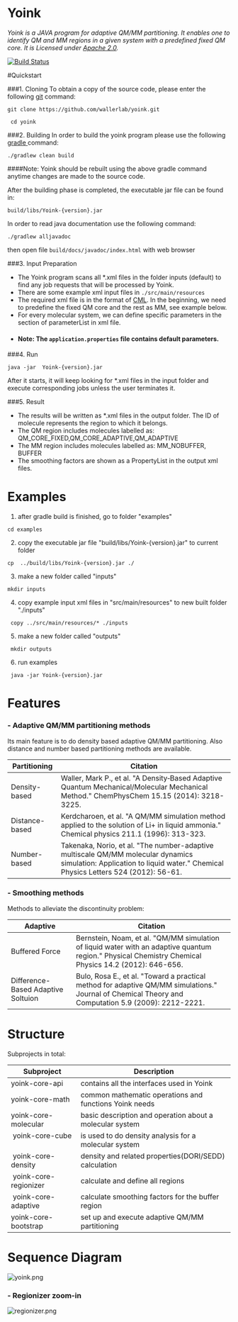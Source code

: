 # Yoink  

*Yoink is a JAVA program for adaptive QM/MM partitioning. It enables one to identify QM and MM regions in a given system with a predefined fixed QM core. It is Licensed under [Apache 2.0](http://www.apache.org/licenses/LICENSE-2.0).*

[![Build Status](https://travis-ci.org/wallerlab/yoink.svg?branch=master)](https://travis-ci.org/wallerlab/yoink)


#Quickstart

###1. Cloning
To obtain a copy of the source code, please enter the following [git](https://git-scm.com/) command:

 `git clone https://github.com/wallerlab/yoink.git`

` cd yoink`

###2. Building
In order to build the yoink program please use the following [gradle ](https://gradle.org/) command:

`./gradlew clean build`

####Note: Yoink should be rebuilt using the above gradle command anytime changes are made to the source code.

After the building phase is completed, the executable jar file can be found in:

`build/libs/Yoink-{version}.jar`

In order to read java documentation use the following command:

`./gradlew alljavadoc`

then open file `build/docs/javadoc/index.html` with web browser

###3. Input Preparation

* The Yoink program scans all *.xml files in the folder inputs (default) to find any job requests that will be processed by Yoink.
* There are some example xml input files in `./src/main/resources`
* The required xml file is in the format of [CML](http://www.xml-cml.org/). In the beginning, we need to predefine the fixed QM core and the rest as MM, see example below.	
* For every molecular system, we can define specific parameters in the section of parameterList in xml file. 
* #### Note: The `application.properties` file contains default parameters.

###4. Run

`java -jar  Yoink-{version}.jar`

After it starts, it will keep looking for *.xml files in the input folder and execute corresponding jobs unless the user terminates it.

###5. Result
* The results will be written as *.xml files in the output folder. The ID of molecule represents the region to which it belongs.
* The QM region includes molecules labelled as: QM_CORE_FIXED,QM_CORE_ADAPTIVE,QM_ADAPTIVE
* The MM region includes molecules labelled as: MM_NOBUFFER, BUFFER
* The smoothing factors are shown as a PropertyList in the output xml files.


# Examples
1. after gradle build is finished, go to folder "examples"

 `cd examples `

2.  copy the executable jar file "build/libs/Yoink-{version}.jar" to current folder

 ` cp  ../build/libs/Yoink-{version}.jar ./ `

3. make a new folder called "inputs"

 ` mkdir inputs `

4. copy example input xml files in "src/main/resources" to new built folder "./inputs"

 ` copy ../src/main/resources/* ./inputs`

5. make a new folder called "outputs"

 ` mkdir outputs`

6. run examples

 ` java -jar Yoink-{version}.jar`


# Features
### -	Adaptive QM/MM partitioning methods
Its main feature is to do density based adaptive QM/MM partitioning. Also distance and number based partitioning methods are available.

| Partitioning    | Citation           | 
| -------------   |-------------|
| Density-based      | Waller, Mark P., et al. "A Density‐Based Adaptive Quantum Mechanical/Molecular Mechanical Method." ChemPhysChem 15.15 (2014): 3218-3225.| 
| Distance-based      | Kerdcharoen, et al. "A QM/MM simulation method applied to the solution of Li+ in liquid ammonia." Chemical physics 211.1 (1996): 313-323.|
| Number-based      | Takenaka, Norio, et al. "The number-adaptive multiscale QM/MM molecular dynamics simulation: Application to liquid water." Chemical Physics Letters 524 (2012): 56-61. | 


 
### -	Smoothing methods
 Methods to alleviate the discontinuity problem:

| Adaptive | Citation |
| ------------- |-------------|
| Buffered Force | Bernstein, Noam, et al. "QM/MM simulation of liquid water with an adaptive quantum region." Physical Chemistry Chemical Physics 14.2 (2012): 646-656. |
| Difference-Based Adaptive Soltuion | Bulo, Rosa E., et al. "Toward a practical method for adaptive QM/MM simulations." Journal of Chemical Theory and Computation 5.9 (2009): 2212-2221.|


# Structure
Subprojects in total:

| Subproject              | Description        | 
| -------------           |------------|
|  yoink-core-api         |contains all the interfaces used in Yoink | 
|  yoink-core-math        |common mathematic operations and functions Yoink needs |
| yoink-core-molecular    |basic description and operation about a molecular system | 
|  yoink-core-cube        |is used to do density analysis for a molecular system| 
|  yoink-core-density     |density and related properties(DORI/SEDD) calculation |
|  yoink-core-regionizer  |calculate and define all regions| 
|  yoink-core-adaptive    |calculate smoothing factors for the buffer region|
| yoink-core-bootstrap    |set up and execute adaptive QM/MM partitioning |


# Sequence Diagram

![yoink.png](https://github.com/wallerlab/yoink/blob/master/yoink-sequence.png)


### -	Regionizer zoom-in


![regionizer.png](https://github.com/wallerlab/yoink/blob/master/regionizer.png)
